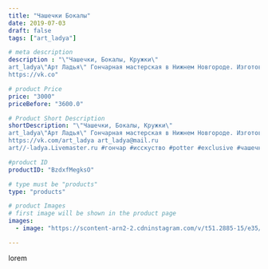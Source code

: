 ```yaml
---
title: "Чашечки Бокалы"
date: 2019-07-03
draft: false
tags: ["art_ladya"]

# meta description
description : "\"Чашечки, Бокалы, Кружки\" 
art_ladya\"Арт Ладья\" Гончарная мастерская в Нижнем Новгороде. Изготовление керамики и мастер//-классы по обучению. 
https://vk.co"

# product Price
price: "3000"
priceBefore: "3600.0"

# Product Short Description
shortDescription: "\"Чашечки, Бокалы, Кружки\" 
art_ladya\"Арт Ладья\" Гончарная мастерская в Нижнем Новгороде. Изготовление керамики и мастер//-классы по обучению. 
https://vk.com/art_ladya art_ladya@mail.ru 
art//-ladya.Livemaster.ru #гончар #исскуство #potter #exclusive #чашечки #керамикаручнаяработа #керамиканазаказ #handmade #керамика #гончарнаяпосуда #эксклюзивнаякерамика #painter #бокалы #decor #ceramicar #nntoday #claygoods #restaurant #earthenware #ceramic #design #cup #европейскаяпосуда #ceramicart #реконструкциясредневековья #средневековаяпосуда #бокал #авторскаякерамика #europeancup"

#product ID
productID: "BzdxfMegksO"

# type must be "products"
type: "products"

# product Images
# first image will be shown in the product page
images:
  - image: "https://scontent-arn2-2.cdninstagram.com/v/t51.2885-15/e35/65907103_701794653567797_2886859866528770239_n.jpg?tp=1&_nc_ht=scontent-arn2-2.cdninstagram.com&_nc_cat=105&_nc_ohc=CJdavnS9PggAX-f_8jX&ccb=7-4&oh=090fba2ca0923231d0f9cf0f88aa2127&oe=6083404E&_nc_sid=86f79a&ig_cache_key=MjA4MDAzNjI1MDg5NDYxNzM1OA%3D%3D.2-ccb7-4"

---
```

lorem
